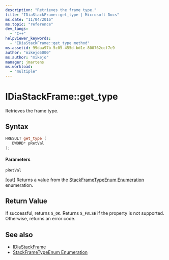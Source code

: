 ```yaml
---
description: "Retrieves the frame type."
title: "IDiaStackFrame::get_type | Microsoft Docs"
ms.date: "11/04/2016"
ms.topic: "reference"
dev_langs:
  - "C++"
helpviewer_keywords:
  - "IDiaStackFrame::get_type method"
ms.assetid: 99daa97b-5c05-455d-bd1e-800762ccf7c9
author: "mikejo5000"
ms.author: "mikejo"
manager: jmartens
ms.workload:
  - "multiple"
---
```

# IDiaStackFrame::get_type
Retrieves the frame type.

## Syntax

```C++
HRESULT get_type ( 
   DWORD* pRetVal
);
```

#### Parameters
 `pRetVal`

[out] Returns a value from the [StackFrameTypeEnum Enumeration](../../debugger/debug-interface-access/stackframetypeenum.md) enumeration.

## Return Value
 If successful, returns `S_OK`. Returns `S_FALSE` if the property is not supported. Otherwise, returns an error code.

## See also
- [IDiaStackFrame](../../debugger/debug-interface-access/idiastackframe.md)
- [StackFrameTypeEnum Enumeration](../../debugger/debug-interface-access/stackframetypeenum.md)
